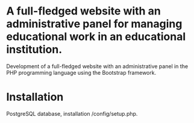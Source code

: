 # A full-fledged website with an administrative panel for managing educational work in an educational institution.
Development of a full-fledged website with an administrative panel in the PHP programming language using the Bootstrap framework.

# Installation
PostgreSQL database, installation /config/setup.php.

